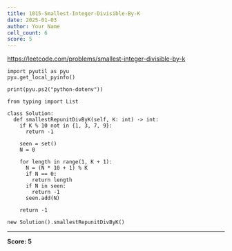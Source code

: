 ```yaml
---
title: 1015-Smallest-Integer-Divisible-By-K
date: 2025-01-03
author: Your Name
cell_count: 6
score: 5
---
```


https://leetcode.com/problems/smallest-integer-divisible-by-k


```
import pyutil as pyu
pyu.get_local_pyinfo()
```


```
print(pyu.ps2("python-dotenv"))
```


```
from typing import List
```


```
class Solution:
  def smallestRepunitDivByK(self, K: int) -> int:
    if K % 10 not in {1, 3, 7, 9}:
      return -1

    seen = set()
    N = 0

    for length in range(1, K + 1):
      N = (N * 10 + 1) % K
      if N == 0:
        return length
      if N in seen:
        return -1
      seen.add(N)

    return -1
```


```
new Solution().smallestRepunitDivByK()
```


---
**Score: 5**